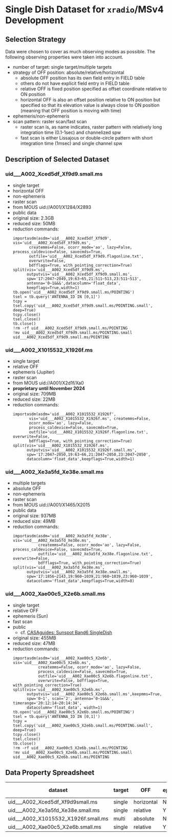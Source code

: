 # Single Dish Dataset for `xradio`/MSv4 Development

## Selection Strategy

Data were chosen to cover as much observing modes as possible. The following observing properties were taken into account.

* number of target: single target/multiple targets
* strategy of OFF position: absolute/relative/horizontal
    * absolute OFF position has its own field entry in FIELD table
    * others do not have explicit field entry in FIELD table
    * relative OFF is fixed position specified as offset coordinate relative to ON position
    * horizontal OFF is also an offset position relative to ON position but specified so that its elevation value is always close to ON position (meaning that OFF position is moving with time)
* ephemeris/non-ephemeris
* scan pattern: raster scan/fast scan
    * raster scan is, as name indicates, raster pattern with relatively long integration time (0.1-1sec) and channelized spw
    * fast scan is either Lissajous or double-circle pattern with short integration time (1msec) and single channel spw

## Description of Selected Dataset

### uid___A002_Xced5df_Xf9d9.small.ms

* single target
* horizontal OFF
* non-ephemeris
* raster scan
* from MOUS uid://A001/X1284/X2893
* public data
* original size: 2.3GB
* reduced size: 50MB
* reduction commands:
    ```
    importasdm(asdm='uid___A002_Xced5df_Xf9d9', vis='uid___A002_Xced5df_Xf9d9.ms',
           createmms=False, ocorr_mode='ao', lazy=False, process_caldevice=False, savecmds=True,
           outfile='uid___A002_Xced5df_Xf9d9.flagonline.txt',
           overwrite=False,
           bdfflags=True, with_pointing_correction=True)
    split(vis='uid___A002_Xced5df_Xf9d9.ms',
          outputvis='uid___A002_Xced5df_Xf9d9.small.ms',
          spw='17:2047~2049,19:63~65,21:511~513,23:511~513',
          antenna='0~1&&&',datacolumn='float_data',
          keepflags=True,width=1)
    tb.open('uid___A002_Xced5df_Xf9d9.small.ms/POINTING')
    tsel = tb.query('ANTENNA_ID IN [0,1]')
    tcpy = tsel.copy('uid___A002_Xced5df_Xf9d9.small.ms/POINTING.small', deep=True)
    tcpy.close()
    tsel.close()
    tb.close()
    !rm -rf uid___A002_Xced5df_Xf9d9.small.ms/POINTING
    !mv uid___A002_Xced5df_Xf9d9.small.ms/POINTING.small uid___A002_Xced5df_Xf9d9.small.ms/POINTING
    ```

### uid___A002_X1015532_X1926f.ms

* single target
* relative OFF
* ephemeris (Jupiter)
* raster scan
* from MOUS uid://A001/X2d1f/Xa0
* **proprietary until November 2024**
* original size: 709MB
* reduced size: 22MB
* reduction commands:
    ```
    importasdm(asdm='uid___A002_X1015532_X1926f',
           vis='uid___A002_X1015532_X1926f.ms', createmms=False,
           ocorr_mode='ao', lazy=False,
           process_caldevice=False, savecmds=True,
           outfile='uid___A002_X1015532_X1926f.flagonline.txt', overwrite=False,
           bdfflags=True, with_pointing_correction=True)
    split(vis='uid___A002_X1015532_X1926f.ms',
          outputvis='uid___A002_X1015532_X1926f.small.ms',
          spw='17:2047~2050,19:63~66,21:2047~2050,23:2047~2050',
          datacolumn='float_data',keepflags=True,width=1)
    ```

### uid___A002_Xe3a5fd_Xe38e.small.ms

* multiple targets
* absolute OFF
* non-ephemeris
* raster scan
* from MOUS uid://A001/X1465/X2015
* public data
* original size: 937MB
* reduced size: 49MB
* reduction commands:
    ```
    importasdm(asdm='uid___A002_Xe3a5fd_Xe38e', vis='uid___A002_Xe3a5fd_Xe38e.ms',
               createmms=False, ocorr_mode='ao', lazy=False,    process_caldevice=False, savecmds=True,
               outfile='uid___A002_Xe3a5fd_Xe38e.flagonline.txt', overwrite=False,
               bdfflags=True, with_pointing_correction=True)
    split(vis='uid___A002_Xe3a5fd_Xe38e.ms',
          outputvis='uid___A002_Xe3a5fd_Xe38e.small.ms',
          spw='17:1856~2143,19:960~1039,21:960~1039,23:960~1039',
          datacolumn='float_data',keepflags=True,width=8)
    ```

### uid___A002_Xae00c5_X2e6b.small.ms

* single target
* relative OFF
* ephemeris (Sun)
* fast scan
* public
    * cf. [CASAguides: Sunspot Band6 SingleDish](https://casaguides.nrao.edu/index.php?title=Sunspot_Band6_SingleDish_for_CASA_6.5.4)
* original size: 455MB
* reduced size: 47MB
* reduction commands:
    ```
    importasdm(asdm='uid___A002_Xae00c5_X2e6b', vis='uid___A002_Xae00c5_X2e6b.ms',
               createmms=False, ocorr_mode='ao', lazy=False,
               process_caldevice=False, savecmds=True,
               outfile='uid___A002_Xae00c5_X2e6b.flagonline.txt',
               overwrite=False, bdfflags=True, with_pointing_correction=True)
    split(vis='uid___A002_Xae00c5_X2e6b.ms',
          outputvis='uid___A002_Xae00c5_X2e6b.small.ms',keepmms=True,
          spw='0~1', scan='2', antenna='0~1&&&', timerange='20:12:14~20:14:34',
          datacolumn='float_data', width=1)
    tb.open('uid___A002_Xae00c5_X2e6b.small.ms/POINTING')
    tsel = tb.query('ANTENNA_ID IN [0,1]')
    tcpy = tsel.copy('uid___A002_Xae00c5_X2e6b.small.ms/POINTING.small', deep=True)
    tcpy.close()
    tsel.close()
    tb.close()
    !rm -rf uid___A002_Xae00c5_X2e6b.small.ms/POINTING
    !mv uid___A002_Xae00c5_X2e6b.small.ms/POINTING.small uid___A002_Xae00c5_X2e6b.small.ms/POINTING
    ```

## Data Property Spreadsheet

| dataset | target | OFF | ephemeris | scan pattern |
|---------|--------|-----|-----------|--------------|
| uid___A002_Xced5df_Xf9d9small.ms | single | horizontal | N | raster |
| uid___A002_Xe3a5fd_Xe38e.small.ms | single | relative | Y | raster |
| uid___A002_X1015532_X1926f.small.ms | multi | absolute | N | raster |
| uid___A002_Xae00c5_X2e6b.small.ms | single | relative | Y | fast |


